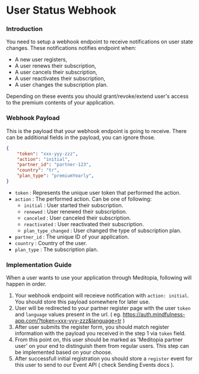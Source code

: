 # User Status Webhook

### Introduction

You need to setup a webhook endpoint to receive notifications on user state changes. These notifications notifies endpoint when:
* A new user registers,
* A user renews their subscription,
* A user cancels their subscription,
* A user reactivates their subscription,
* A user changes the subscription plan.

Depending on these events you should grant/revoke/extend user's access to the premium contents of your application.

### Webhook Payload

This is the payload that your webhook endpoint is going to receive. There can be additional fields in the payload, you can ignore those.

```json
{
    "token": "xxx-yyy-zzz",
    "action": "initial",
    "partner_id": "partner-123",
    "country": "tr",
    "plan_type": "premiumYearly",
}
```

* `token` : Represents the unique user token that performed the action.
* `action` : The performed action. Can be one of following:
  * `initial` : User started their subscription.
  * `renewed` : User renewed their subscription.
  * `canceled` : User canceled their subscription.
  * `reactivated` : User reactivated their subscription.
  * `plan_type_changed` : User changed the type of subscription plan.
* `partner_id` : The unique ID of your application.
* `country` : Country of the user.
* `plan_type` : The subscription plan.


### Implementation Guide
When a user wants to use your application through Meditopia, following will happen in order.

1. Your webhook endpoint will receieve notification with `action: initial`. You should store this payload somewhere for later use.
2. User will be redirected to your partner register page with the user `token` and `language` values present in the url. ( eg. https://auth.mindfulness-app.com/?token=xxx-yyy-zzz&language=tr )
3. After user submits the register form, you should match register information with the payload you received in the step 1 via `token` field.
4. From this point on, this user should be marked as 'Meditopia partner user' on your end to distinguish them from regular users. This step can be implemented based on your choose.
5. After successfull initial registration you should store a `register` event for this user to send to our Event API ( check Sending Events docs ).
